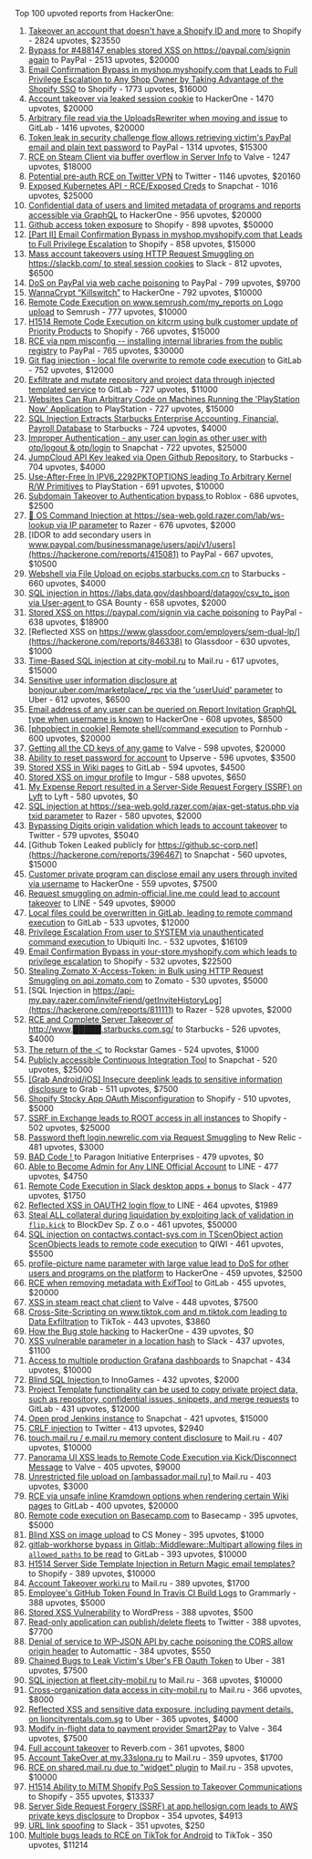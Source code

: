 Top 100 upvoted reports from HackerOne:

1. [Takeover an account that doesn't have a Shopify ID and more](https://hackerone.com/reports/867513) to Shopify - 2824 upvotes, $23550
2. [Bypass for #488147 enables stored XSS on https://paypal.com/signin again](https://hackerone.com/reports/510152) to PayPal - 2513 upvotes, $20000
3. [Email Confirmation Bypass in myshop.myshopify.com that Leads to Full Privilege Escalation to Any Shop Owner by Taking Advantage of the Shopify SSO](https://hackerone.com/reports/791775) to Shopify - 1773 upvotes, $16000
4. [Account takeover via leaked session cookie](https://hackerone.com/reports/745324) to HackerOne - 1470 upvotes, $20000
5. [Arbitrary file read via the UploadsRewriter when moving and issue](https://hackerone.com/reports/827052) to GitLab - 1416 upvotes, $20000
6. [Token leak in security challenge flow allows retrieving victim's PayPal email and plain text password](https://hackerone.com/reports/739737) to PayPal - 1314 upvotes, $15300
7. [RCE on Steam Client via buffer overflow in Server Info](https://hackerone.com/reports/470520) to Valve - 1247 upvotes, $18000
8. [Potential pre-auth RCE on Twitter VPN](https://hackerone.com/reports/591295) to Twitter - 1146 upvotes, $20160
9. [Exposed Kubernetes API - RCE/Exposed Creds](https://hackerone.com/reports/455645) to Snapchat - 1016 upvotes, $25000
10. [Confidential data of users and limited metadata of programs and reports accessible via GraphQL](https://hackerone.com/reports/489146) to HackerOne - 956 upvotes, $20000
11. [Github access token exposure](https://hackerone.com/reports/1087489) to Shopify - 898 upvotes, $50000
12. [[Part II] Email Confirmation Bypass in myshop.myshopify.com that Leads to Full Privilege Escalation](https://hackerone.com/reports/796808) to Shopify - 858 upvotes, $15000
13. [Mass account takeovers using HTTP Request Smuggling on https://slackb.com/ to steal session cookies](https://hackerone.com/reports/737140) to Slack - 812 upvotes, $6500
14. [DoS on PayPal via web cache poisoning](https://hackerone.com/reports/622122) to PayPal - 799 upvotes, $9700
15. [WannaCrypt “Killswitch”](https://hackerone.com/reports/228648) to HackerOne - 792 upvotes, $10000
16. [Remote Code Execution on www.semrush.com/my_reports on Logo upload](https://hackerone.com/reports/403417) to Semrush - 777 upvotes, $10000
17. [H1514 Remote Code Execution on kitcrm using bulk customer update of Priority Products](https://hackerone.com/reports/422944) to Shopify - 766 upvotes, $15000
18. [RCE via npm misconfig -- installing internal libraries from the public registry](https://hackerone.com/reports/925585) to PayPal - 765 upvotes, $30000
19. [Git flag injection - local file overwrite to remote code execution](https://hackerone.com/reports/658013) to GitLab - 752 upvotes, $12000
20. [Exfiltrate and mutate repository and project data through injected templated service](https://hackerone.com/reports/446585) to GitLab - 727 upvotes, $11000
21. [Websites Can Run Arbitrary Code on Machines Running the 'PlayStation Now' Application](https://hackerone.com/reports/873614) to PlayStation - 727 upvotes, $15000
22. [SQL Injection Extracts Starbucks Enterprise Accounting, Financial, Payroll Database](https://hackerone.com/reports/531051) to Starbucks - 724 upvotes, $4000
23. [Improper Authentication - any user can login as other user with otp/logout & otp/login](https://hackerone.com/reports/921780) to Snapchat - 722 upvotes, $25000
24. [JumpCloud API Key leaked via Open Github Repository.](https://hackerone.com/reports/716292) to Starbucks - 704 upvotes, $4000
25. [Use-After-Free In IPV6_2292PKTOPTIONS leading To Arbitrary Kernel R/W Primitives](https://hackerone.com/reports/826026) to PlayStation - 691 upvotes, $10000
26. [Subdomain Takeover to Authentication bypass ](https://hackerone.com/reports/335330) to Roblox - 686 upvotes, $2500
27. [🐞 OS Command Injection at https://sea-web.gold.razer.com/lab/ws-lookup via IP parameter](https://hackerone.com/reports/821962) to Razer - 676 upvotes, $2000
28. [IDOR to add secondary users in www.paypal.com/businessmanage/users/api/v1/users](https://hackerone.com/reports/415081) to PayPal - 667 upvotes, $10500
29. [Webshell via File Upload on ecjobs.starbucks.com.cn](https://hackerone.com/reports/506646) to Starbucks - 660 upvotes, $4000
30. [SQL injection in https://labs.data.gov/dashboard/datagov/csv_to_json via User-agent ](https://hackerone.com/reports/297478) to GSA Bounty - 658 upvotes, $2000
31. [Stored XSS on https://paypal.com/signin via cache poisoning](https://hackerone.com/reports/488147) to PayPal - 638 upvotes, $18900
32. [Reflected XSS on https://www.glassdoor.com/employers/sem-dual-lp/](https://hackerone.com/reports/846338) to Glassdoor - 630 upvotes, $1000
33. [Time-Based SQL injection at city-mobil.ru](https://hackerone.com/reports/868436) to Mail.ru - 617 upvotes, $15000
34. [Sensitive user information disclosure at bonjour.uber.com/marketplace/_rpc via the 'userUuid' parameter](https://hackerone.com/reports/542340) to Uber - 612 upvotes, $6500
35. [Email address of any user can be queried on Report Invitation GraphQL type when username is known](https://hackerone.com/reports/792927) to HackerOne - 608 upvotes, $8500
36. [[phpobject in cookie] Remote shell/command execution](https://hackerone.com/reports/141956) to Pornhub - 600 upvotes, $20000
37. [Getting all the CD keys of any game](https://hackerone.com/reports/391217) to Valve - 598 upvotes, $20000
38. [Ability to reset password for account](https://hackerone.com/reports/322985) to Upserve  - 596 upvotes, $3500
39. [Stored XSS in Wiki pages](https://hackerone.com/reports/526325) to GitLab - 594 upvotes, $4500
40. [Stored XSS on imgur profile](https://hackerone.com/reports/484434) to Imgur - 588 upvotes, $650
41. [My Expense Report resulted in a Server-Side Request Forgery (SSRF) on Lyft](https://hackerone.com/reports/885975) to Lyft - 580 upvotes, $0
42. [SQL injection at https://sea-web.gold.razer.com/ajax-get-status.php via txid parameter](https://hackerone.com/reports/819738) to Razer - 580 upvotes, $2000
43. [Bypassing Digits origin validation which leads to account takeover](https://hackerone.com/reports/129873) to Twitter - 579 upvotes, $5040
44. [Github Token Leaked publicly for https://github.sc-corp.net](https://hackerone.com/reports/396467) to Snapchat - 560 upvotes, $15000
45. [Customer private program can disclose email any users through invited via username](https://hackerone.com/reports/807448) to HackerOne - 559 upvotes, $7500
46. [Request smuggling on admin-official.line.me could lead to account takeover](https://hackerone.com/reports/740037) to LINE - 549 upvotes, $9000
47. [Local files could be overwritten in GitLab, leading to remote command execution](https://hackerone.com/reports/587854) to GitLab - 533 upvotes, $12000
48. [Privilege Escalation From user to SYSTEM via unauthenticated command execution ](https://hackerone.com/reports/544928) to Ubiquiti Inc. - 532 upvotes, $16109
49. [Email Confirmation Bypass in your-store.myshopify.com which leads to privilege escalation](https://hackerone.com/reports/910300) to Shopify - 532 upvotes, $22500
50. [Stealing Zomato X-Access-Token: in Bulk using HTTP Request Smuggling on api.zomato.com](https://hackerone.com/reports/771666) to Zomato - 530 upvotes, $5000
51. [SQL Injection in https://api-my.pay.razer.com/inviteFriend/getInviteHistoryLog](https://hackerone.com/reports/811111) to Razer - 528 upvotes, $2000
52. [RCE and Complete Server Takeover of http://www.█████.starbucks.com.sg/](https://hackerone.com/reports/502758) to Starbucks - 526 upvotes, $4000
53. [The return of the ＜](https://hackerone.com/reports/639684) to Rockstar Games - 524 upvotes, $1000
54. [Publicly accessible Continuous Integration Tool](https://hackerone.com/reports/313457) to Snapchat - 520 upvotes, $25000
55. [[Grab Android/iOS] Insecure deeplink leads to sensitive information disclosure](https://hackerone.com/reports/401793) to Grab - 511 upvotes, $7500
56. [Shopify Stocky App OAuth Misconfiguration](https://hackerone.com/reports/740989) to Shopify - 510 upvotes, $5000
57. [SSRF in Exchange leads to ROOT access in all instances](https://hackerone.com/reports/341876) to Shopify - 502 upvotes, $25000
58. [Password theft login.newrelic.com via Request Smuggling](https://hackerone.com/reports/498052) to New Relic - 481 upvotes, $3000
59. [BAD Code ! ](https://hackerone.com/reports/180074) to Paragon Initiative Enterprises - 479 upvotes, $0
60. [Able to Become Admin for Any LINE Official Account](https://hackerone.com/reports/698579) to LINE - 477 upvotes, $4750
61. [Remote Code Execution in Slack desktop apps + bonus](https://hackerone.com/reports/783877) to Slack - 477 upvotes, $1750
62. [Reflected XSS in OAUTH2 login flow ](https://hackerone.com/reports/697099) to LINE - 464 upvotes, $1989
63. [Steal ALL collateral during liquidation by exploiting lack of validation in `flip.kick`](https://hackerone.com/reports/684092) to BlockDev Sp. Z o.o - 461 upvotes, $50000
64. [SQL injection on contactws.contact-sys.com in TScenObject action ScenObjects leads to remote code execution](https://hackerone.com/reports/816254) to QIWI - 461 upvotes, $5500
65. [profile-picture name parameter with large value lead to DoS for other users and programs on the platform](https://hackerone.com/reports/764434) to HackerOne - 459 upvotes, $2500
66. [RCE when removing metadata with ExifTool](https://hackerone.com/reports/1154542) to GitLab - 455 upvotes, $20000
67. [XSS in steam react chat client](https://hackerone.com/reports/409850) to Valve - 448 upvotes, $7500
68. [Cross-Site-Scripting on www.tiktok.com and m.tiktok.com leading to Data Exfiltration](https://hackerone.com/reports/968082) to TikTok - 443 upvotes, $3860
69. [How the Bug stole hacking](https://hackerone.com/reports/762510) to HackerOne - 439 upvotes, $0
70. [XSS vulnerable parameter in a location hash](https://hackerone.com/reports/146336) to Slack - 437 upvotes, $1100
71. [Access to multiple production Grafana dashboards](https://hackerone.com/reports/663628) to Snapchat - 434 upvotes, $10000
72. [Blind SQL Injection ](https://hackerone.com/reports/758654) to InnoGames - 432 upvotes, $2000
73. [Project Template functionality can be used to copy private project data, such as repository, confidential issues, snippets, and merge requests](https://hackerone.com/reports/689314) to GitLab - 431 upvotes, $12000
74. [Open prod Jenkins instance](https://hackerone.com/reports/231460) to Snapchat - 421 upvotes, $15000
75. [CRLF injection](https://hackerone.com/reports/446271) to Twitter - 413 upvotes, $2940
76. [touch.mail.ru / e.mail.ru memory content disclosure](https://hackerone.com/reports/513236) to Mail.ru - 407 upvotes, $10000
77. [Panorama UI XSS leads to Remote Code Execution via Kick/Disconnect Message](https://hackerone.com/reports/631956) to Valve - 405 upvotes, $9000
78. [Unrestricted file upload on [ambassador.mail.ru] ](https://hackerone.com/reports/854032) to Mail.ru - 403 upvotes, $3000
79. [RCE via unsafe inline Kramdown options when rendering certain Wiki pages](https://hackerone.com/reports/1125425) to GitLab - 400 upvotes, $20000
80. [Remote code execution on Basecamp.com](https://hackerone.com/reports/365271) to Basecamp - 395 upvotes, $5000
81. [Blind XSS on image upload](https://hackerone.com/reports/1010466) to CS Money - 395 upvotes, $1000
82. [gitlab-workhorse bypass in Gitlab::Middleware::Multipart allowing files in `allowed_paths` to be read](https://hackerone.com/reports/850447) to GitLab - 393 upvotes, $10000
83. [H1514 Server Side Template Injection in Return Magic email templates?](https://hackerone.com/reports/423541) to Shopify - 389 upvotes, $10000
84. [Account Takeover worki.ru](https://hackerone.com/reports/744662) to Mail.ru - 389 upvotes, $1700
85. [Employee's GitHub Token Found In Travis CI Build Logs](https://hackerone.com/reports/496937) to Grammarly - 388 upvotes, $5000
86. [Stored XSS Vulnerability](https://hackerone.com/reports/643908) to WordPress - 388 upvotes, $500
87. [Read-only application can publish/delete fleets](https://hackerone.com/reports/1032468) to Twitter - 388 upvotes, $7700
88. [Denial of service to WP-JSON API by cache poisoning the CORS allow origin header](https://hackerone.com/reports/591302) to Automattic - 384 upvotes, $550
89. [Chained Bugs to Leak Victim's Uber's FB Oauth Token](https://hackerone.com/reports/202781) to Uber - 381 upvotes, $7500
90. [SQL injection at fleet.city-mobil.ru](https://hackerone.com/reports/881901) to Mail.ru - 368 upvotes, $10000
91. [Cross-organization data access in city-mobil.ru](https://hackerone.com/reports/863983) to Mail.ru - 366 upvotes, $8000
92. [Reflected XSS and sensitive data exposure, including payment details, on lioncityrentals.com.sg](https://hackerone.com/reports/340431) to Uber - 365 upvotes, $4000
93. [Modify in-flight data to payment provider Smart2Pay](https://hackerone.com/reports/1295844) to Valve - 364 upvotes, $7500
94. [Full account takeover](https://hackerone.com/reports/314808) to Reverb.com - 361 upvotes, $800
95. [Account TakeOver at my.33slona.ru](https://hackerone.com/reports/773519) to Mail.ru - 359 upvotes, $1700
96. [RCE on shared.mail.ru due to "widget" plugin](https://hackerone.com/reports/518637) to Mail.ru - 358 upvotes, $10000
97. [H1514 Ability to MiTM Shopify PoS Session to Takeover Communications](https://hackerone.com/reports/423467) to Shopify - 355 upvotes, $13337
98. [Server Side Request Forgery (SSRF) at app.hellosign.com leads to AWS private keys disclosure](https://hackerone.com/reports/923132) to Dropbox - 354 upvotes, $4913
99. [URL link spoofing](https://hackerone.com/reports/481472) to Slack - 351 upvotes, $250
100. [Multiple bugs leads to RCE on TikTok for Android](https://hackerone.com/reports/1065500) to TikTok - 350 upvotes, $11214
